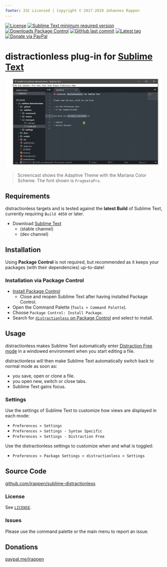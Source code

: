 ```yaml
---
footer: ISC Licensed | Copyright © 2017-2019 Johannes Rappen
---
```


<div id="readme"></div>

[![License](https://img.shields.io/github/license/jrappen/sublime-distractionless.svg?style=flat-square)](https://github.com/jrappen/sublime-distractionless/blob/master/LICENSE)
[![Sublime Text minimum required version](https://img.shields.io/badge/Sublime%20Text-Build%204050+-orange.svg?style=flat-square)](https://www.sublimetext.com)
[![Downloads Package Control](https://img.shields.io/packagecontrol/dt/distractionless.svg?style=flat-square)](https://packagecontrol.io/packages/distractionless)
[![GitHub last commit](https://img.shields.io/github/last-commit/jrappen/sublime-distractionless.svg?style=flat-square)](https://github.com/jrappen/sublime-distractionless/commits/master)
[![Latest tag](https://img.shields.io/github/tag/jrappen/sublime-distractionless.svg?style=flat-square)](https://github.com/jrappen/sublime-distractionless/tags)
[![Donate via PayPal](https://img.shields.io/badge/paypal.me-jrappen-009cde.svg?style=flat-square)](https://www.paypal.me/jrappen)

# distractionless plug-in for [Sublime Text](https://www.sublimetext.com)

![Screencast](./.vuepress/images/screencast.gif)

> Screencast shows the Adaptive Theme with the Mariana Color Scheme. The font shown is `PragmataPro`.

## Requirements

distractionless targets and is tested against the **latest Build** of Sublime Text, currently requiring `Build 4050` or later.

* Download [Sublime Text](https://www.sublimetext.com)
  * (stable channel)
  * (dev channel)

## Installation

Using **Package Control** is not required, but recommended as it keeps your packages (with their dependencies) up-to-date!

### Installation via Package Control

* [Install Package Control](https://packagecontrol.io/installation#st3)
  * Close and reopen Sublime Text after having installed Package Control.
* Open the Command Palette (`Tools > Command Palette`).
* Choose `Package Control: Install Package`.
* Search for [`distractionless` on Package Control](https://packagecontrol.io/packages/distractionless) and select to install.

## Usage

distractionless makes Sublime Text automatically enter [Distraction Free mode](https://www.sublimetext.com/docs/3/distraction_free.html) in a windowed environment when you start editing a file.

distractionless will then make Sublime Text automatically switch back to normal mode as soon as:

* you save, open or clone a file.
* you open new, switch or close tabs.
* Sublime Text gains focus.

### Settings

Use the settings of Sublime Text to customize how views are displayed in each mode:

* `Preferences > Settings`
* `Preferences > Settings - Syntax Specific`
* `Preferences > Settings - Distraction Free`

Use the distractionless settings to customize when and what is toggled:

* `Preferences > Package Settings > distractionless > Settings`

## Source Code

[github.com/jrappen/sublime-distractionless](https://www.github.com/jrappen/sublime-distractionless)

### License

See [`LICENSE`](https://github.com/jrappen/sublime-distractionless/blob/master/LICENSE).

### Issues

Please use the command palette or the main menu to report an issue.

## Donations

[paypal.me/jrappen](https://www.paypal.me/jrappen)
